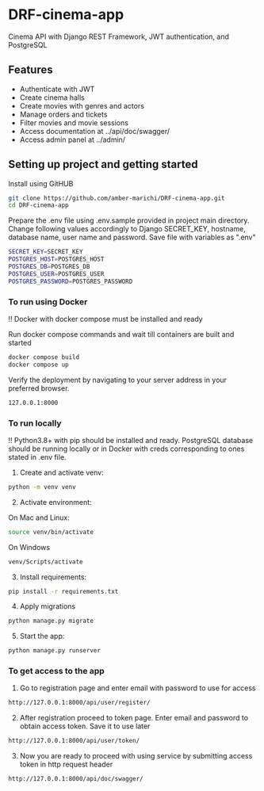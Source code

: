 # DRF-cinema-app
Cinema API with Django REST Framework, JWT authentication, and PostgreSQL

## Features
- Authenticate with JWT
- Create cinema halls
- Create movies with genres and actors
- Manage orders and tickets
- Filter movies and movie sessions
- Access documentation at ../api/doc/swagger/
- Access admin panel at ../admin/

## Setting up project and getting started
Install using GitHUB
```sh
git clone https://github.com/amber-marichi/DRF-cinema-app.git
cd DRF-cinema-app
```

Prepare the .env file using .env.sample provided in project main directory. Change following values accordingly to Django SECRET_KEY, hostname, database name, user name and password. Save file with variables as ".env"
```sh
SECRET_KEY=SECRET_KEY
POSTGRES_HOST=POSTGRES_HOST
POSTGRES_DB=POSTGRES_DB
POSTGRES_USER=POSTGRES_USER
POSTGRES_PASSWORD=POSTGRES_PASSWORD
```

### To run using Docker
!! Docker with docker compose must be installed and ready

Run docker compose commands and wait till containers are built and started
```sh
docker compose build
docker compose up
```
Verify the deployment by navigating to your server address in
your preferred browser.

```sh
127.0.0.1:8000
```

### To run locally
!! Python3.8+ with pip should be installed and ready.
PostgreSQL database should be running locally or in Docker with creds corresponding to ones stated in .env file.

1. Create and activate venv:
```sh
python -m venv venv
```

2. Activate environment:

On Mac and Linux:
```sh
source venv/bin/activate
```
On Windows
```sh
venv/Scripts/activate
```

3. Install requirements:

```sh
pip install -r requirements.txt
```

4. Apply migrations

```sh
python manage.py migrate
```

5. Start the app:

```sh
python manage.py runserver
```

### To get access to the app
1. Go to registration page and enter email with password to use for access
```sh
http://127.0.0.1:8000/api/user/register/
```
2. After registration proceed to token page. Enter email and password to obtain access token. Save it to use later
```sh
http://127.0.0.1:8000/api/user/token/
```
3. Now you are ready to proceed with using service by submitting access token in http request header
```sh
http://127.0.0.1:8000/api/doc/swagger/
```
